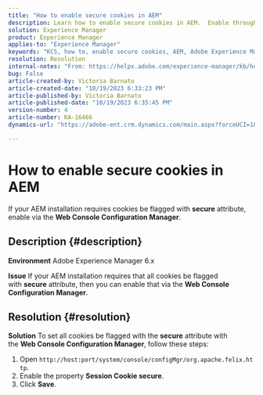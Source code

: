 ```yaml
---
title: "How to enable secure cookies in AEM"
description: Learn how to enable secure cookies in AEM.  Enable through the Web Console Configuration Manager.
solution: Experience Manager
product: Experience Manager
applies-to: "Experience Manager"
keywords: "KCS, how to, enable secure cookies, AEM, Adobe Experience Manager, 6.x"
resolution: Resolution
internal-notes: "From: https://helpx.adobe.com/experience-manager/kb/how-to-enable-secure-cookies-in-AEM.html"
bug: False
article-created-by: Victoria Barnato
article-created-date: "10/19/2023 6:33:23 PM"
article-published-by: Victoria Barnato
article-published-date: "10/19/2023 6:35:45 PM"
version-number: 4
article-number: KA-16466
dynamics-url: "https://adobe-ent.crm.dynamics.com/main.aspx?forceUCI=1&pagetype=entityrecord&etn=knowledgearticle&id=c8a038fb-ad6e-ee11-8df0-6045bd006793"

---
```

# How to enable secure cookies in AEM


If your AEM installation requires cookies be flagged with <b>secure</b> attribute, enable via the <b>Web Console Configuration Manager</b>.

## Description {#description}


<b>Environment</b>
 Adobe Experience Manager 6.x

<b>Issue</b>
 If your AEM installation requires that all cookies be flagged with <b>secure</b> attribute, then you can enable that via the <b>Web Console Configuration Manager.</b>


## Resolution {#resolution}


<b>Solution</b>
To set all cookies be flagged with the <b>secure</b> attribute with the <b>Web Console Configuration Manager</b>, follow these steps:

1. Open `http://host:port/system/console/configMgr/org.apache.felix.http`.
2. Enable the property <b>Session Cookie secure</b>.
3. Click <b>Save</b>.

